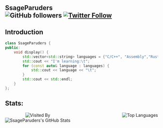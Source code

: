 ## SsageParuders <br><img alt="GitHub followers" src="https://img.shields.io/github/followers/SsageParuders?style=social" /> <a href="https://x.com/SsageParuders"><img alt="Twitter Follow" src="https://img.shields.io/twitter/follow/SsageParuders?style=social"></a>

## Introduction

```cpp
class SsageParuders {
public:
    void display() {
        std::vector<std::string> languages = {"C/C++", "Assembly","Rust","Go", "Objective-C"};
        std::cout << "I'm learning:\t";
        for (const auto& language : languages) {
            std::cout << language << "\t";
        }
        std::cout << std::endl;
    }
};
```

## Stats:

<div style="display: flex; flex-direction: row; justify-content: space-between; align-items: flex-start;">

  <!-- 左侧内容 -->
  <div style="display: flex; flex-direction: column; align-items: center;">
    <img src="https://count.getloli.com/get/@SsageParuders?theme=gelbooru" alt="Visited By" />
    <img src="https://github-readme-stats.vercel.app/api?username=SsageParuders&include_all_commits=true&show_icons=true&title_color=fff&icon_color=79ff97&text_color=9f9f9f&bg_color=151515" alt="SsageParuders's GitHub Stats" />
  </div>

  <!-- 右侧内容 -->
  <div style="margin-left: 20px;">
    <img src="https://github-readme-stats.vercel.app/api/top-langs/?username=SsageParuders&layout=compact&title_color=fff&icon_color=79ff97&text_color=9f9f9f&bg_color=151515" alt="Top Languages" />
  </div>

</div>
